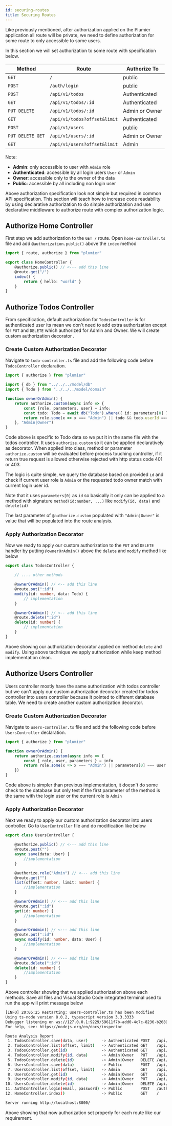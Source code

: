 ```yaml
---
id: securing-routes
title: Securing Routes
---
```


Like previously mentioned, after authorization applied on the Plumier application all route will be private, we need to define authorization for some route to only accessible to some users.

In this section we will set authorization to some route with specification below.

| Method           | Route                        | Authorize To   |
| ---------------- | ---------------------------- | -------------- |
| `GET`            | `/`                          | public         |
| `POST`           | `/auth/login`                | public         |
| `POST`           | `/api/v1/todos`              | Authenticated  |
| `GET`            | `/api/v1/todos/:id`          | Authenticated  |
| `PUT DELETE`     | `/api/v1/todos/:id`          | Admin or Owner |
| `GET`            | `/api/v1/todos?offset&limit` | Authenticated  |
| `POST`           | `/api/v1/users`              | public         |
| `PUT DELETE GET` | `/api/v1/users/:id`          | Admin or Owner |
| `GET`            | `/api/v1/users?offset&limit` | Admin          |

Note:
* **Admin**: only accessible to user with `Admin` role
* **Authenticated**: accessible by all login users `User` or `Admin` 
* **Owner**: accessible only to the owner of the data
* **Public**: accessible by all including non login user

Above authorization specification look not simple but required in common API specification. This section will teach how to increase code readability by using declarative authorization to do simple authorization and use declarative middleware to authorize route with complex authorization logic. 

## Authorize Home Controller
First step we add authorization to the `GET /` route. Open `home-controller.ts` file and add `@authorization.public()` above the `index` method

```typescript
import { route, authorize } from "plumier"

export class HomeController {
    @authorize.public() // <--- add this line
    @route.get("/")
    index() {
        return { hello: "world" }
    }
}
```

## Authorize Todos Controller
From specification, default authorization for `TodosController` is for authenticated user its mean we don't need to add extra authorization except for `PUT` and `DELETE` which authorized for Admin and Owner. We will create custom authorization decorator .

### Create Custom Authorization Decorator

Navigate to `todo-controller.ts` file and add the following code before `TodosController` declaration. 

```typescript
import { authorize } from "plumier"

import { db } from "../../../model/db"
import { Todo } from "../../../model/domain"

function ownerOrAdmin() {
    return authorize.custom(async info => {
        const {role, parameters, user} = info;
        const todo: Todo = await db("Todo").where({ id: parameters[0] }).first()
        return role.some(x => x === "Admin") || todo && todo.userId === user.userId
    }, "Admin|Owner")
}
```

Code above is specific to Todo data so we put it in the same file with the todos controller. It uses `authorize.custom` so it can be applied declaratively as decorator. When applied into class, method or parameter `authorize.custom` will be evaluated before process touching controller, if it return true request is allowed otherwise rejected with http status code 401 or 403.

The logic is quite simple, we query the database based on provided `id` and check if current user role is `Admin` or the requested todo owner match with current login user id. 

Note that it uses `parameters[0]` as `id` so basically it only can be applied to a method with signature `method(id:number, ...)` like `modify(id, data)` and `delete(id)`

The last parameter of `@authorize.custom` populated with `"Admin|Owner"` is value that will be populated into the route analysis.

### Apply Authorization Decorator
Now we ready to apply our custom authorization to the `PUT` and `DELETE` handler by putting `@ownerOrAdmin()` above the `delete` and `modify` method like below

```typescript
export class TodosController {

    // .... other methods

    @ownerOrAdmin() // <-- add this line
    @route.put(":id")
    modify(id: number, data: Todo) {
        // implementation
    }

    @ownerOrAdmin() // <-- add this line
    @route.delete(":id")
    delete(id: number) {
        // implementation
    }
}
```

Above showing our authorization decorator applied on method `delete` and `modify`. Using above technique we apply authorization while keep method implementation clean.

## Authorize Users Controller
Users controller mostly have the same authorization with todos controller but we can't apply our custom authorization decorator created for todos controller into users controller because it pointed to different database table. We need to create another custom authorization decorator.

### Create Custom Authorization Decorator
Navigate to `users-controller.ts` file and add the following code before `UsersController` declaration.

```typescript
import { authorize } from "plumier"

function ownerOrAdmin() {
    return authorize.custom(async info => {
        const { role, user, parameters } = info
        return role.some(x => x === "Admin") || parameters[0] === user.userId
    })
}
```

Code above is simpler than previous implementation, it doesn't do some check to the database but only test if the first parameter of the method is the same with the login user or the current role is `Admin`

### Apply Authorization Decorator
Next we ready to apply our custom authorization decorator into users controller. Go to `UserController` file and do modification like below


```typescript 
export class UsersController {

    @authorize.public() // <--- add this line
    @route.post("")
    async save(data: User) {
        //implementation
    }

    @authorize.role("Admin") // <--- add this line
    @route.get("")
    list(offset: number, limit: number) {
        //implementation
    }

    @ownerOrAdmin() // <--- add this line
    @route.get(":id")
    get(id: number) {
        //implementation
    }

    @ownerOrAdmin() // <--- add this line
    @route.put(":id")
    async modify(id: number, data: User) {
        //implementation
    }

    @ownerOrAdmin() // <--- add this line
    @route.delete(":id")
    delete(id: number) {
        //implementation
    }
}
```

Above controller showing that we applied authorization above each methods. Save all files and Visual Studio Code integrated terminal used to run the app will print message below

```bash
[INFO] 20:05:25 Restarting: users-controller.ts has been modified
Using ts-node version 8.0.2, typescript version 3.3.3333
Debugger listening on ws://127.0.0.1:9229/59611f7b-add0-4c7c-8236-b268910a38b5
For help, see: https://nodejs.org/en/docs/inspector

Route Analysis Report
 1. TodosController.save(data, user)      -> Authenticated POST   /api/v1/todos
 2. TodosController.list(offset, limit)   -> Authenticated GET    /api/v1/todos
 3. TodosController.get(id)               -> Authenticated GET    /api/v1/todos/:id
 4. TodosController.modify(id, data)      -> Admin|Owner   PUT    /api/v1/todos/:id
 5. TodosController.delete(id)            -> Admin|Owner   DELETE /api/v1/todos/:id
 6. UsersController.save(data)            -> Public        POST   /api/v1/users
 7. UsersController.list(offset, limit)   -> Admin         GET    /api/v1/users
 8. UsersController.get(id)               -> Admin|Owner   GET    /api/v1/users/:id
 9. UsersController.modify(id, data)      -> Admin|Owner   PUT    /api/v1/users/:id
10. UsersController.delete(id)            -> Admin|Owner   DELETE /api/v1/users/:id
11. AuthController.login(email, password) -> Public        POST   /auth/login
12. HomeController.index()                -> Public        GET    /

Server running http://localhost:8000/
```

Above showing that now authorization set properly for each route like our requirement.
